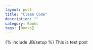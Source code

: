 ```yaml
---
layout: post
title: "Clean Code"
description: ""
category: Books 
tags: [Books]
---
```

{% include JB/setup %}
This is test post
